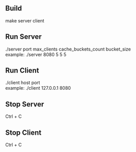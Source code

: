 ## Build
make server client

## Run Server
./server port max_clients cache_buckets_count bucket_size  <br />
example: ./server 8080 5 5 5

## Run Client
./client host port <br />
example: ./client 127.0.0.1 8080

## Stop Server
Ctrl + C

## Stop Client
Ctrl + C
